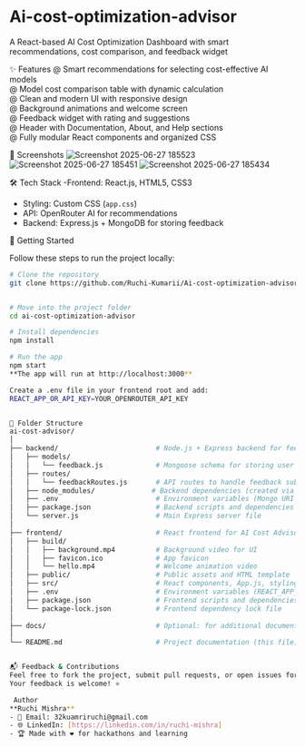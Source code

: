 # Ai-cost-optimization-advisor
A React-based AI Cost Optimization Dashboard with smart recommendations, cost comparison, and feedback widget


✨ Features
@ Smart recommendations for selecting cost-effective AI models  
@ Model cost comparison table with dynamic calculation  
@ Clean and modern UI with responsive design  
@ Background animations and welcome screen  
@ Feedback widget with rating and suggestions  
@ Header with Documentation, About, and Help sections  
@ Fully modular React components and organized CSS

📸 Screenshots
![Screenshot 2025-06-27 185523](https://github.com/user-attachments/assets/693a5052-86fd-42cf-a2b9-f56c9b9a2c75)
![Screenshot 2025-06-27 185451](https://github.com/user-attachments/assets/592e669f-c177-492c-861f-af0a8d9245b0)
![Screenshot 2025-06-27 185434](https://github.com/user-attachments/assets/adca5d9c-f595-43b9-8571-2eb3cecacc44)

🛠️ Tech Stack
-Frontend:  React.js, HTML5, CSS3  
- Styling:  Custom CSS (`app.css`)  
- API:      OpenRouter AI for recommendations  
- Backend:  Express.js + MongoDB for storing feedback

🚀 Getting Started

Follow these steps to run the project locally:

```bash
# Clone the repository
git clone https://github.com/Ruchi-Kumarii/Ai-cost-optimization-advisor.git


# Move into the project folder
cd ai-cost-optimization-advisor

# Install dependencies
npm install

# Run the app
npm start
**The app will run at http://localhost:3000**

Create a .env file in your frontend root and add:
REACT_APP_OR_API_KEY=YOUR_OPENROUTER_API_KEY


📁 Folder Structure
ai-cost-advisor/
│
├── backend/                        # Node.js + Express backend for feedback handling
│   ├── models/
│   │   └── feedback.js             # Mongoose schema for storing user feedback
│   ├── routes/
│   │   └── feedbackRoutes.js       # API routes to handle feedback submissions
│   ├── node_modules/              # Backend dependencies (created via npm install)
│   ├── .env                        # Environment variables (Mongo URI etc.)
│   ├── package.json                # Backend scripts and dependencies
│   └── server.js                   # Main Express server file
│
├── frontend/                       # React frontend for AI Cost Advisor Dashboard
│   ├── build/
│   │   ├── background.mp4          # Background video for UI
│   │   ├── favicon.ico             # App favicon
│   │   └── hello.mp4               # Welcome animation video           
│   ├── public/                     # Public assets and HTML template
│   ├── src/                        # React components, App.js, styling etc.
│   ├── .env                        # Environment variables (REACT_APP_OR_API_KEY)
│   ├── package.json                # Frontend scripts and dependencies
│   └── package-lock.json           # Frontend dependency lock file
│
├── docs/                           # Optional: for additional documentation/screenshots
│
└── README.md                       # Project documentation (this file)


📬 Feedback & Contributions
Feel free to fork the project, submit pull requests, or open issues for feature requests and bug fixes.
Your feedback is welcome! ⭐

 Author
**Ruchi Mishra**
- 📧 Email: 32kuamriruchi@gmail.com
- 🌐 LinkedIn: [https://linkedin.com/in/ruchi-mishra]
- 🏆 Made with ❤️ for hackathons and learning


